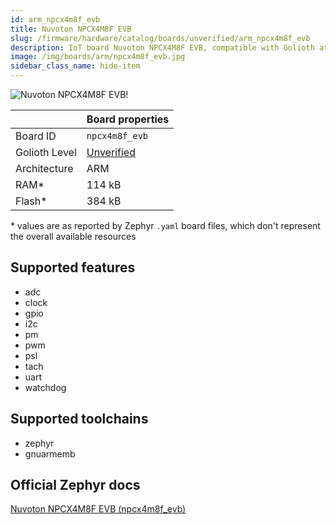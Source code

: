 ```yaml
---
id: arm_npcx4m8f_evb
title: Nuvoton NPCX4M8F EVB
slug: /firmware/hardware/catalog/boards/unverified/arm_npcx4m8f_evb
description: IoT board Nuvoton NPCX4M8F EVB, compatible with Golioth at unverified level.
image: /img/boards/arm/npcx4m8f_evb.jpg
sidebar_class_name: hide-item
---
```


[//]: # (This is an auto-generated file, do not edit! Changes to it will be lost upon re-generation)

![Nuvoton NPCX4M8F EVB!](/img/boards/arm/npcx4m8f_evb.jpg "Nuvoton NPCX4M8F EVB")

|                | Board properties     |
| -------------  | -------------------- |
| Board ID       | `npcx4m8f_evb` |
| Golioth Level  | [Unverified](/firmware/hardware#unverified-boards) |
| Architecture   | ARM |
| RAM*           | 114 kB |
| Flash*         | 384 kB |

\* values are as reported by Zephyr `.yaml` board files, which don't represent the overall available resources



## Supported features

* adc
* clock
* gpio
* i2c
* pm
* pwm
* psl
* tach
* uart
* watchdog

## Supported toolchains

* zephyr
* gnuarmemb

## Official Zephyr docs

[Nuvoton NPCX4M8F EVB (npcx4m8f_evb)](https://docs.zephyrproject.org/3.6.0/boards/arm/npcx4m8f_evb/doc/index.html)
